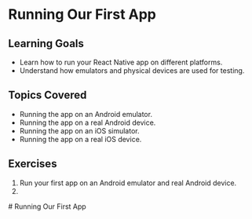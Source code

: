 # Running Our First App

## Learning Goals
- Learn how to run your React Native app on different platforms.
- Understand how emulators and physical devices are used for testing.

## Topics Covered
- Running the app on an Android emulator.
- Running the app on a real Android device.
- Running the app on an iOS simulator.
- Running the app on a real iOS device.

## Exercises
1. Run your first app on an Android emulator and real Android device.
2.
﻿# Running Our First App
